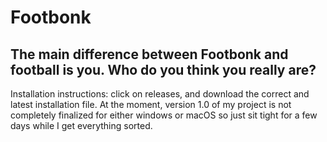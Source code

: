 # Footbonk
## The main difference between Footbonk and football is you. Who do you think you really are?
Installation instructions: click on releases, and download the correct and latest installation file. At the moment, version 1.0 of my project is not completely finalized for either windows or macOS so just sit tight for a few days while I get everything sorted.
